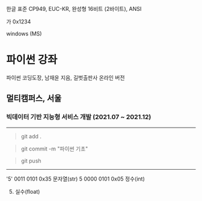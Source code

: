 한글 표준 CP949, EUC-KR, 완성형 16비트 (2바이트), ANSI

가 0x1234

windows (MS)



# 파이썬 강좌
파이썬 코딩도장, 남재윤 지음, 길벗출판사
온라인 버전


## 멀티캠퍼스, 서울
### 빅데이터 기반 지능형 서비스 개발 (2021.07 ~ 2021.12)


-----------------------------------------------------------

> git add .

> git commit -m "파이썬 기초"

> git push

-----------------------------------------------------------



'5'	0011 0101	0x35	문자열(str)
5	0000 0101	0x05	정수(int)

5. 	실수(float)	